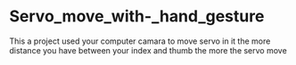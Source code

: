 # Servo_move_with-_hand_gesture
This a project used your computer camara to move servo in it the more distance you have between your index and thumb the more the servo move
